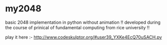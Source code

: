 # my2048
basic 2048 implementation in python without animation !!
developed during the course of prinical of fundamental computing from rice university !! 

play it here :-
http://www.codeskulptor.org/#user39_YXKe4EcQ70uSACH.py
